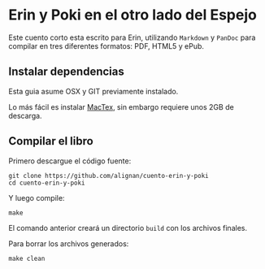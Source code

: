 # Erin y Poki en el otro lado del Espejo

Este cuento corto esta escrito para Erin, utilizando `Markdown` y `PanDoc` para compilar en tres diferentes formatos: PDF, HTML5 y ePub.

## Instalar dependencias

Esta guia asume OSX y GIT previamente instalado.

Lo más fácil es instalar [MacTex](http://tug.org/mactex), sin embargo requiere unos 2GB de descarga.

## Compilar el libro

Primero descargue el código fuente:

````
git clone https://github.com/alignan/cuento-erin-y-poki
cd cuento-erin-y-poki
````

Y luego compile:

````
make
````

El comando anterior creará un directorio `build` con los archivos finales.

Para borrar los archivos generados:

````
make clean
````

